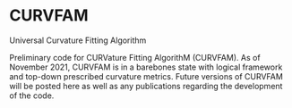 # CURVFAM
Universal Curvature Fitting Algorithm

Preliminary code for CURVature Fitting AlgorithM (CURVFAM). As of November 2021, CURVFAM is in a barebones state with logical framework and top-down prescribed curvature metrics. Future versions of CURVFAM will be posted here as well as any publications regarding the development of the code.

